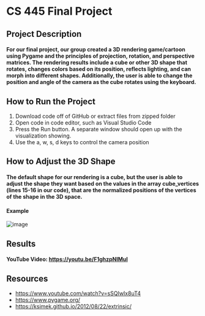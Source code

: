 # CS 445 Final Project

## Project Description
#### For our final project, our group created a 3D rendering game/cartoon using Pygame and the principles of projection, rotation, and perspective matrices. The rendering results include a cube or other 3D shape that rotates, changes colors based on its position, reflects lighting, and can morph into different shapes. Additionally, the user is able to change the position and angle of the camera as the cube rotates using the keyboard. 

## How to Run the Project
1. Download code off of GitHub or extract files from zipped folder
2. Open code in code editor, such as Visual Studio Code
3. Press the Run button. A separate window should open up with the visualization showing.
4. Use the a, w, s, d keys to control the camera position 

## How to Adjust the 3D Shape
#### The default shape for our rendering is a cube, but the user is able to adjust the shape they want based on the values in the array cube_vertices (lines 15-16 in our code), that are the normalized positions of the vertices of the shape in the 3D space.
#### Example
![image](https://user-images.githubusercontent.com/100093856/167210010-cdc0f2ed-e4ce-49ed-b111-8359809f02db.png)

## Results
#### YouTube Video: https://youtu.be/F1ghzpNlMuI

## Resources
- https://www.youtube.com/watch?v=sSQIwIx8uT4
- https://www.pygame.org/
- https://ksimek.github.io/2012/08/22/extrinsic/
